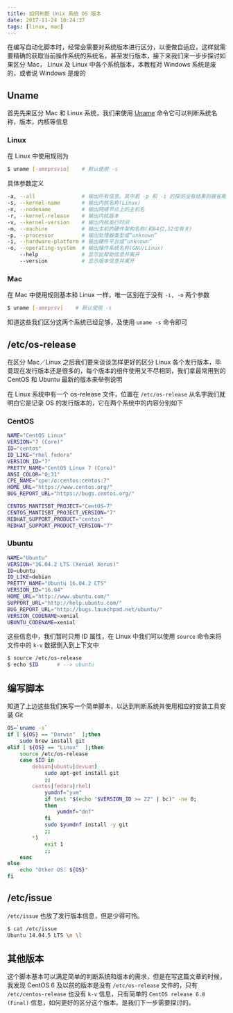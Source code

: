 ```yaml
---
title: 如何判断 Unix 系统 OS 版本
date: 2017-11-24 10:24:37
tags: [linux, mac]
---
```


在编写自动化脚本时，经常会需要对系统版本进行区分，以便做自适应，这样就需要精确的获取当前操作系统的系统名，甚至发行版本，接下来我们来一步步探讨如果区分 Mac， Linux 及 Linux 中各个系统版本，本教程对 Windows 系统是废的，或者说 Windows 是废的

<!-- more -->

<!-- toc -->

## Uname
首先先来区分 Mac 和 Linux 系统，我们来使用 [Uname](https://en.wikipedia.org/wiki/Uname) 命令它可以判断系统名称，版本，内核等信息

### Linux
在 Linux 中使用规则为
```bash
$ uname [-amnprsvio]    # 默认使用 -s
```
具体参数定义
```bash
-a, --all               # 输出所有信息。其中若 -p 和 -i 的探测没有结果则被省略
-s, --kernel-name       # 输出内核名称(Linux)
-n, --nodename          # 输出网络节点上的主机名
-r, --kernel-release    # 输出内核版本
-v, --kernel-version    # 输出内核发行时间
-m, --machine           # 输出主机的硬件架构名称(和64位,32位有关)
-p, --processor         # 输出处理器类型或“unknown”
-i, --hardware-platform # 输出硬件平台或“unknown”
-o, --operating-system  # 输出操作系统名称(GNU/Linux)
    --help              # 显示此帮助信息并离开
    --version           # 显示版本信息并离开
```

### Mac
在 Mac 中使用规则基本和 Linux 一样，唯一区别在于没有 `-i, -o` 两个参数
```bash
$ uname [-amnprsv]    # 默认使用 -s
```

知道这些我们区分这两个系统已经足够，及使用 `uname -s` 命令即可

## /etc/os-release

在区分 Mac／Linux 之后我们要来谈谈怎样更好的区分 Linux 各个发行版本，毕竟现在发行版本还是很多的，每个版本的组件使用又不尽相同，我们拿最常用到的 CentOS 和 Ubuntu 最新的版本来举例说明

在 Linux 系统中有一个 os-release 文件，位置在 `/etc/os-release` 从名字我们就明白它是记录 OS 的发行版本的，它在两个系统中的内容分别如下

### CentOS
```bash
NAME="CentOS Linux"
VERSION="7 (Core)"
ID="centos"
ID_LIKE="rhel fedora"
VERSION_ID="7"
PRETTY_NAME="CentOS Linux 7 (Core)"
ANSI_COLOR="0;31"
CPE_NAME="cpe:/o:centos:centos:7"
HOME_URL="https://www.centos.org/"
BUG_REPORT_URL="https://bugs.centos.org/"

CENTOS_MANTISBT_PROJECT="CentOS-7"
CENTOS_MANTISBT_PROJECT_VERSION="7"
REDHAT_SUPPORT_PRODUCT="centos"
REDHAT_SUPPORT_PRODUCT_VERSION="7"
```

### Ubuntu
```bash
NAME="Ubuntu"
VERSION="16.04.2 LTS (Xenial Xerus)"
ID=ubuntu
ID_LIKE=debian
PRETTY_NAME="Ubuntu 16.04.2 LTS"
VERSION_ID="16.04"
HOME_URL="http://www.ubuntu.com/"
SUPPORT_URL="http://help.ubuntu.com/"
BUG_REPORT_URL="http://bugs.launchpad.net/ubuntu/"
VERSION_CODENAME=xenial
UBUNTU_CODENAME=xenial
```

这些信息中，我们暂时只用 ID 属性，在 Linux 中我们可以使用 `source` 命令来将文件中的 `k-v` 数据倒入到上下文中
```bash
$ source /etc/os-release
$ echo $ID      # --> ubuntu
```

## 编写脚本

知道了上边这些我们来写一个简单脚本，以达到判断系统并使用相应的安装工具安装 Git

```bash
OS=`uname -s`
if [ ${OS} == "Darwin"  ];then
    sudo brew install git
elif [ ${OS} == "Linux"  ];then
    source /etc/os-release
    case $ID in
        debian|ubuntu|devuan)
            sudo apt-get install git
            ;;
        centos|fedora|rhel)
            yumdnf="yum"
            if test "$(echo "$VERSION_ID >= 22" | bc)" -ne 0;
            then
                yumdnf="dnf"
            fi
            sudo $yumdnf install -y git
            ;;
        *)
            exit 1
            ;;
    esac
else
    echo "Other OS: ${OS}"
fi
```

## /etc/issue

`/etc/issue` 也放了发行版本信息，但是少得可怜。

```bash
$ cat /etc/issue
Ubuntu 14.04.5 LTS \n \l
```

## 其他版本
这个脚本基本可以满足简单的判断系统和版本的需求，但是在写这篇文章的时候，我发现 CentOS 6 及以前的版本是没有 `/etc/os-release` 文件的，只有 `/etc/centos-release` 也没有 `k-v` 信息，只有简单的 `CentOS release 6.8 (Final)` 信息，如何更好的区分这个版本，是我们下一步需要探讨的。
